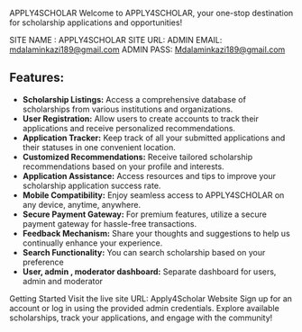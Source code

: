 APPLY4SCHOLAR
Welcome to APPLY4SCHOLAR, your one-stop destination for scholarship applications and opportunities!

SITE NAME : APPLY4SCHOLAR
SITE URL:
ADMIN EMAIL: mdalaminkazi189@gmail.com
ADMIN PASS: Mdalaminkazi189@gmail.com

## Features:

- **Scholarship Listings:** Access a comprehensive database of scholarships from various institutions and organizations.
- **User Registration:** Allow users to create accounts to track their applications and receive personalized recommendations.
- **Application Tracker:** Keep track of all your submitted applications and their statuses in one convenient location.
- **Customized Recommendations:** Receive tailored scholarship recommendations based on your profile and interests.
- **Application Assistance:** Access resources and tips to improve your scholarship application success rate.
- **Mobile Compatibility:** Enjoy seamless access to APPLY4SCHOLAR on any device, anytime, anywhere.
- **Secure Payment Gateway:** For premium features, utilize a secure payment gateway for hassle-free transactions.
- **Feedback Mechanism:** Share your thoughts and suggestions to help us continually enhance your experience.
- **Search Functionality:** You can search scholarship based on your preference
- **User, admin , moderator dashboard:** Separate dashboard for users, admin and moderator

Getting Started
Visit the live site URL: Apply4Scholar Website
Sign up for an account or log in using the provided admin credentials.
Explore available scholarships, track your applications, and engage with the community!
